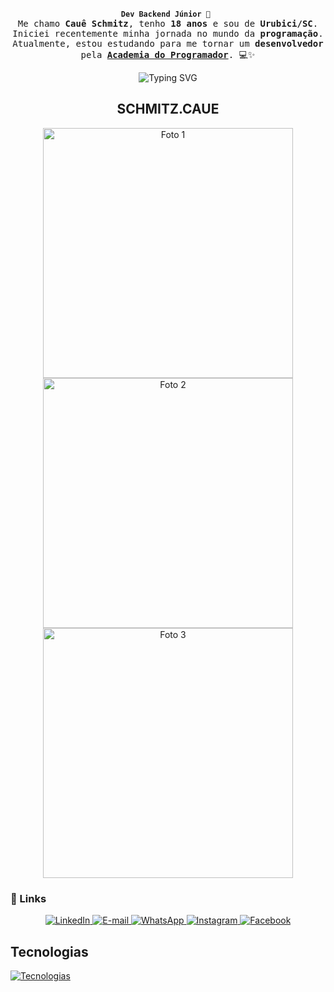 <br>
<div align="center">
  
  <b>`Dev Backend Júnior 🚀 `</b>
  <samp>
      <br>
       Me chamo <strong>Cauê Schmitz</strong>, tenho <strong>18 anos</strong> e sou de <strong>Urubici/SC</strong>.<br/>
  Iniciei recentemente minha jornada no mundo da <strong>programação</strong>.<br/>
  Atualmente, estou estudando para me tornar um <strong>desenvolvedor</strong><br/>
  pela <a href="https://academiadoprogramador.net/inicio" target="_blank"><strong>Academia do Programador</strong></a>. 💻✨
  </samp>
</div>

<div align="center" width="100%">
  <img src="https://readme-typing-svg.demolab.com?font=Iosevka&color=FF0000&width=900&size=22&center=true&lines=I+am+from+Brazil;I'm+a+student+of+C%23+and+SQL+APIs;I'm+also+a+Designer;Be+welcome!" alt="Typing SVG"/>
</div>

<h2 align="center">SCHMITZ.CAUE</h2>

<p align="center">
  <img src="https://i.imgur.com/IA1TjU5.gif" height="400" alt="Foto 1" hspace="10">
  <img src="https://i.imgur.com/IlLOIQD.gif" height="400" alt="Foto 2" hspace="10">
  <img src="https://i.imgur.com/Ql3hTs0.gif" height="400" alt="Foto 3" hspace="10">
</p>

### 🔗 Links

<p align="center">
  <a href="https://www.linkedin.com/in/cau%C3%AA-schmitz-316261356//" target="_blank">
    <img src="https://img.shields.io/badge/LinkedIn-0A66C2?style=for-the-badge&logo=linkedin&logoColor=white" alt="LinkedIn"/>
  </a>
  <a href="mailto:caueschmitz940@gmail.com?subject=Contato%20via%20github&body=Olá%2C%20gostaria%20de%20entrar%20em%20contato%20com%20você." target="_blank">
    <img src="https://img.shields.io/badge/E--mail-D14836?style=for-the-badge&logo=gmail&logoColor=white" alt="E-mail"/>
  </a>
  <a href="https://wa.me/55 49 9816-0456?text=Olá! Vim pelo github!" target="_blank">
    <img src="https://img.shields.io/badge/WhatsApp-25D366?style=for-the-badge&logo=whatsapp&logoColor=white" alt="WhatsApp"/>
  </a>
  <a href="https://www.instagram.com/schmitz.caue//" target="_blank">
    <img src="https://img.shields.io/badge/Instagram-E4405F?style=for-the-badge&logo=instagram&logoColor=white" alt="Instagram"/>
  </a>
  <a href="https://www.facebook.com/caue.schmitz.2025/" target="_blank">
    <img src="https://img.shields.io/badge/Facebook-1877F2?style=for-the-badge&logo=facebook&logoColor=white" alt="Facebook"/>
  </a>
</p>
</main>

## Tecnologias

[![Tecnologias](https://skillicons.dev/icons?i=cs,dotnet,visualstudio,vscode,git,github,html,css,js,bootstrap,postgresql,mysql,php,azure,discord,docker,figma,gmail,ai,linkedin,twitter,windows)](https://skillicons.dev)


